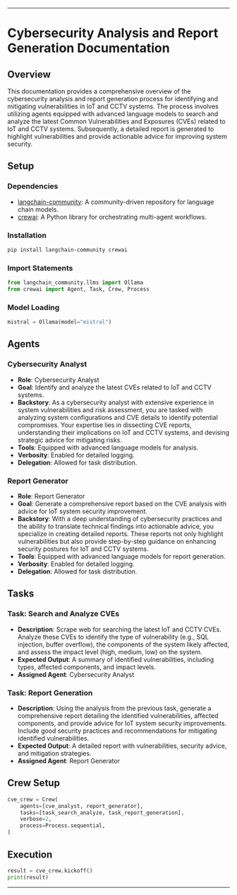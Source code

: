 
---

# Cybersecurity Analysis and Report Generation Documentation

## Overview

This documentation provides a comprehensive overview of the cybersecurity analysis and report generation process for identifying and mitigating vulnerabilities in IoT and CCTV systems. The process involves utilizing agents equipped with advanced language models to search and analyze the latest Common Vulnerabilities and Exposures (CVEs) related to IoT and CCTV systems. Subsequently, a detailed report is generated to highlight vulnerabilities and provide actionable advice for improving system security.

## Setup

### Dependencies

- [langchain-community](https://github.com/langchain-community): A community-driven repository for language chain models.
- [crewai](https://github.com/crewai/crewai): A Python library for orchestrating multi-agent workflows.
  
### Installation

```bash
pip install langchain-community crewai
```

### Import Statements

```python
from langchain_community.llms import Ollama
from crewai import Agent, Task, Crew, Process
```

### Model Loading

```python
mistral = Ollama(model="mistral")
```

## Agents

### Cybersecurity Analyst

- **Role**: Cybersecurity Analyst
- **Goal**: Identify and analyze the latest CVEs related to IoT and CCTV systems.
- **Backstory**: As a cybersecurity analyst with extensive experience in system vulnerabilities and risk assessment, you are tasked with analyzing system configurations and CVE details to identify potential compromises. Your expertise lies in dissecting CVE reports, understanding their implications on IoT and CCTV systems, and devising strategic advice for mitigating risks.
- **Tools**: Equipped with advanced language models for analysis.
- **Verbosity**: Enabled for detailed logging.
- **Delegation**: Allowed for task distribution.

### Report Generator

- **Role**: Report Generator
- **Goal**: Generate a comprehensive report based on the CVE analysis with advice for IoT system security improvement.
- **Backstory**: With a deep understanding of cybersecurity practices and the ability to translate technical findings into actionable advice, you specialize in creating detailed reports. These reports not only highlight vulnerabilities but also provide step-by-step guidance on enhancing security postures for IoT and CCTV systems.
- **Tools**: Equipped with advanced language models for report generation.
- **Verbosity**: Enabled for detailed logging.
- **Delegation**: Allowed for task distribution.

## Tasks

### Task: Search and Analyze CVEs

- **Description**: Scrape web for searching the latest IoT and CCTV CVEs. Analyze these CVEs to identify the type of vulnerability (e.g., SQL injection, buffer overflow), the components of the system likely affected, and assess the impact level (high, medium, low) on the system.
- **Expected Output**: A summary of identified vulnerabilities, including types, affected components, and impact levels.
- **Assigned Agent**: Cybersecurity Analyst

### Task: Report Generation

- **Description**: Using the analysis from the previous task, generate a comprehensive report detailing the identified vulnerabilities, affected components, and provide advice for IoT system security improvements. Include good security practices and recommendations for mitigating identified vulnerabilities.
- **Expected Output**: A detailed report with vulnerabilities, security advice, and mitigation strategies.
- **Assigned Agent**: Report Generator

## Crew Setup

```python
cve_crew = Crew(
    agents=[cve_analyst, report_generator],
    tasks=[task_search_analyze, task_report_generation],
    verbose=2,
    process=Process.sequential,
)
```

## Execution

```python
result = cve_crew.kickoff()
print(result)
```

---
